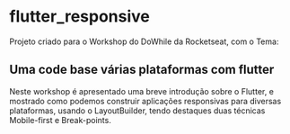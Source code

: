 # flutter_responsive

Projeto criado para o Workshop do DoWhile da Rocketseat, com o Tema:
## Uma code base várias plataformas com flutter

Neste workshop é apresentado uma breve introdução sobre o Flutter, e mostrado como podemos construir aplicações responsivas para diversas plataformas, usando o LayoutBuilder, tendo destaques duas técnicas Mobile-first e Break-points.
